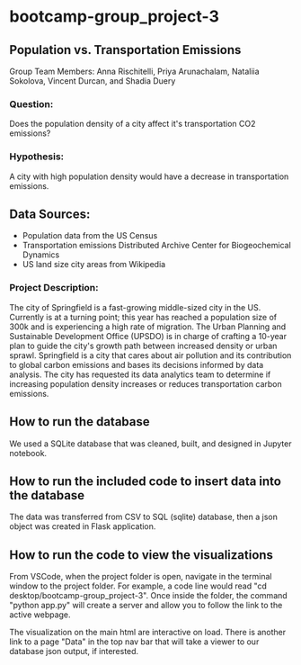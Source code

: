 # bootcamp-group_project-3

## Population vs. Transportation Emissions

Group Team Members: Anna Rischitelli, Priya Arunachalam, Nataliia Sokolova, Vincent Durcan, and Shadia Duery

### Question:
Does the population density of a city affect it's transportation CO2 emissions?

### Hypothesis: 
A city with high population density would have a decrease in transportation emissions. 

## Data Sources:
- Population data from the US Census
- Transportation emissions Distributed Archive Center for Biogeochemical Dynamics
- US land size city areas from Wikipedia

### Project Description:

The city of Springfield is a fast-growing middle-sized city in the US. Currently is at a turning point; this year has reached a population size of 300k and is experiencing a high rate of migration. The Urban Planning and Sustainable Development Office (UPSDO) is in charge of crafting a 10-year plan to guide the city's growth path between increased density or urban sprawl. Springfield is a city that cares about air pollution and its contribution to global carbon emissions and bases its decisions informed by data analysis. The city has requested its data analytics team to determine if increasing population density increases or reduces transportation carbon emissions.

## How to run the database
We used a SQLite database that was cleaned, built, and designed in Jupyter notebook.

## How to run the included code to insert data into the database
The data was transferred from CSV to SQL (sqlite) database, then a json object was created in Flask application.

## How to run the code to view the visualizations
From VSCode, when the project folder is open, navigate in the terminal window to the project folder. For example, a code line would read "cd desktop/bootcamp-group_project-3". Once inside the folder, the command "python app.py" will create a server and allow you to follow the link to the active webpage.

The visualization on the main html are interactive on load. There is another link to a page "Data" in the top nav bar that will take a viewer to our database json output, if interested.

